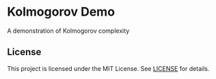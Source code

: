 # Kolmogorov Demo

A demonstration of Kolmogorov complexity

## License

This project is licensed under the MIT License. See [LICENSE](./LICENSE) for details.